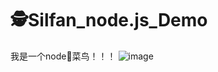 # 🕵Silfan_node.js_Demo
我是一个node🐣菜鸟！！！
![image](https://github.com/18334740250/node_CSF.js/image/17b1b65e3ed73075063cd1d54169d205.jpg)
